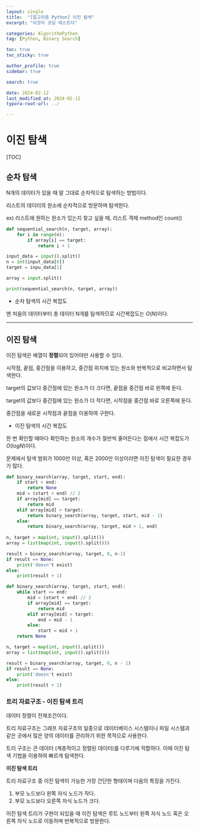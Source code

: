 ```yaml
---
layout: single
title:  "[알고리즘 Python] 이진 탐색"
excerpt: "이것이 코딩 테스트다"

categories: AlgorithmPython
tag: [Python, Binary Search]

toc: true
toc_sticky: true

author_profile: true
sidebar: true

search: true

date: 2024-02-12
last_modified_at: 2024-02-12
typora-root-url: ../

---
```


# 이진 탐색

[TOC]



## 순차 탐색

N개의 데이터가 있을 때 말 그대로 순차적으로 탐색하는 방법이다.

리스트의 데이터의 원소에 순차적으로 방문하며 탐색한다. 

ex) 리스트에 원하는 원소가 있는지 찾고 싶을 때, 리스트 객체 method인 count()

```python
def sequential_search(n, target, array):
	for i in range(n):
		if array[i] == target:
			return i + 1

input_data = input().split()
n = int(input_data[0])
target = inpu_data[1]

array = input.split()

print(sequential_search(n, target, array))
```

- 순차 탐색의 시간 복잡도

맨 처음의 데이터부터 총 데이터 N개를 탐색하므로 시간복잡도는 $O(N)$이다.

------





## 이진 탐색

이진 탐색은 배열이 **정렬**되어 있어야만 사용할 수 있다.

시작점, 끝점, 중간점을 이용하고, 중간점 위치에 있는 원소와 반복적으로 비교하면서 탐색한다.

target의 값보다 중간점에 있는 원소가 더 크다면, 끝점을 중간점 바로 왼쪽에 둔다.

target의 값보다 중간점에 있는 원소가 더 작다면, 시작점을 중간점 바로 오른쪽에 둔다.

중간점을 새로운 시작점과 끝점을 이용하여 구한다. 

- 이진 탐색의 시간 복잡도 

한 번 확인할 때마다 확인하는 원소의 개수가 절반씩 줄어든다는 점에서 시간 복잡도가 $O(logN)$이다.

문제에서 탐색 범위가 1000만 이상, 혹은 2000만 이상이라면 이진 탐색이 필요한 경우가 많다.

```python
def binary_search(array, target, start, end):
	if start > end:
		return None
	mid = (start + end) // 2
	if array[mid] == target:
		return mid
	elif array[mid] > target:
		return binary_search(array, target, start, mid - 1)
	else:
		return binary_search(array, target, mid + 1, end)
		
n, target = map(int, input().split())
array = list(map(int, input().split()))

result = binary_search(array, target, 0, n-1)
if result == None:
	print('doesn't exist)
else:
	print(result + 1)
```



```python
def binary_search(array, target, start, end): 
	while start <= end:
		mid = (start + end) // 2
		if array[mid] == target:
			return mid
		elif array[mid] > target:
			end = mid - 1
		else:
			start = mid + 1
	return None

n, target = map(int, input().split())
array = list(map(int, input().split()))

result = binary_search(array, target, 0, n - 1)
if result == None:
	print('doesn't exist)
else:
	print(result + 1)
```



### 트리 자료구조 - 이진 탐색 트리

데이터 정렬이 전제조건이다. 

트리 자료구조는 그래프 자료구조의 일종으로 데이터베이스 시스템이나 파일 시스템과 같은 곳에서 많은 양의 데이터를 관리하기 위한 목적으로 사용한다. 

트리 구조는 큰 데이터 (계층적이고 정렬된 데이터)를 다루기에 적합하다.  이때 이진 탐색 기법을 이용하여 빠르게 탐색한다. 



**이진 탐색 트리**

트리 자료구조 중 이진 탐색이 가능한 가장 간단한 형태이며 다음의 특징을 가진다.

1. 부모 노드보다 왼쪽 자식 노드가 작다.
2. 부모 노드보다 오른쪽 자식 노드가 크다.

이진 탐색 트리가 구현이 되있을 때 이진 탐색은 루트 노드부터 왼쪽 자식 노드 혹은 오른쪽 자식 노드로 이동하며 반복적으로 방문한다.







